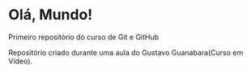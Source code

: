 # Olá, Mundo!
 Primeiro repositório do curso de Git e GitHub 

Repositório criado durante uma aula do Gustavo Guanabara(Curso em Vídeo).